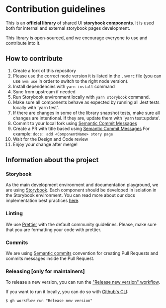 # Contribution guidelines

This is an **official library** of shared UI **storybook components**. It is used both for internal and external storybook pages development.

This library is open-sourced, and we encourage everyone to use and contribute into it.

## How to contribute

1. Create a fork of this repository
2. Please use the correct node version it is listed in the `.nvmrc` file (you can use `nvm use` in order to switch to the right node version).
3. Install dependencies with `yarn install` command
4. Sync from upstream if needed
5. Run Storybook environment locally with `yarn storybook` command.
6. Make sure all components behave as expected by running all Jest tests locally with 'yarn test'.
7. If there are changes in some of the library snapshot tests, make sure all changes are intentional. If they are, update them with 'yarn test:update'.
8. Commit to your local fork using [Semantic Commit Messages](https://seesparkbox.com/foundry/semantic_commit_messages)
9. Create a PR with title based using [Semantic Commit Messages](https://seesparkbox.com/foundry/semantic_commit_messages)
   For example: `docs: add <ComponentName> story page`
10. Wait for the Design and Code review
11. Enjoy your change after merge!

## Information about the project

### Storybook

As the main development environment and documentation playground, we are using [Storybook](https://storybook.js.org/).
Each component should be developed in isolation in the Storybook environment.
You can read more about our docs implementation best practices [here](COMPONENTS_DOCUMENTATION_GUIDELINES.md).

### Linting

We use [Prettier](https://prettier.io/) with the default community guidelines. Please, make sure that you are formatting your code with prettier.

### Commits

We are using [Semantic commits](https://gist.github.com/joshbuchea/6f47e86d2510bce28f8e7f42ae84c716) convention for creating Pull Requests and commits messages inside the Pull Request.

### Releasing [only for maintainers]

To release a new version, you can run the ["Release new version" workflow](https://github.com/mondaycom/vibe/actions/workflows/release.yml).

If you want to run it locally, you can do so with [Github's CLI](https://cli.github.com/):

```
$ gh workflow run "Release new version"
```
